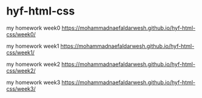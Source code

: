 # hyf-html-css

my homework week0
https://mohammadnaefaldarwesh.github.io/hyf-html-css/week0/

my homework week1
https://mohammadnaefaldarwesh.github.io/hyf-html-css/week1/

my homework week2
https://mohammadnaefaldarwesh.github.io/hyf-html-css/week2/

my homework week3 
https://mohammadnaefaldarwesh.github.io/hyf-html-css/week3/
